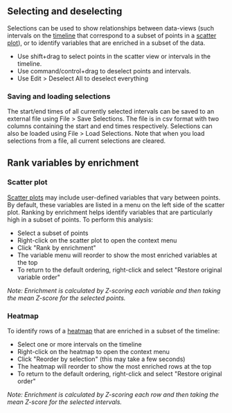 ## Selecting and deselecting

Selections can be used to show relationships between data-views (such intervals on the [timeline](timeline.md) that correspond to a subset of points in a [scatter plot](scatter_plots.md)), or to identify variables that are enriched in a subset of the data.

* Use shift+drag to select points in the scatter view or intervals in the timeline.
* Use command/control+drag to deselect points and intervals.
* Use Edit > Deselect All to deselect everything

### Saving and loading selections

The start/end times of all currently selected intervals can be saved to an external file using File > Save Selections. The file is in csv format with two columns containing the start and end times respectively. Selections can also be loaded using File > Load Selections. Note that when you load selections from a file, all current selections are cleared. 

## Rank variables by enrichment

### Scatter plot

 [Scatter plots](scatter_plots.md) may include user-defined variables that vary between points. By default, these variables are listed in a menu on the left side of the scatter plot. Ranking by enrichment helps identify variables that are particularly high in a subset of points. To perform this analysis:

* Select a subset of points
* Right-click on the scatter plot to open the context menu
* Click "Rank by enrichment"
* The variable menu will reorder to show the most enriched variables at the top
* To return to the default ordering, right-click and select "Restore original variable order"

*Note: Enrichment is calculated by Z-scoring each variable and then taking the mean Z-score for the selected points.*

### Heatmap

To identify rows of a [heatmap](heatmaps.md) that are enriched in a subset of the timeline:

* Select one or more intervals on the timeline
* Right-click on the heatmap to open the context menu
* Click "Reorder by selection" (this may take a few seconds)
* The heatmap will reorder to show the most enriched rows at the top
* To return to the default ordering, right-click and select "Restore original order"

*Note: Enrichment is calculated by Z-scoring each row and then taking the mean Z-score for the selected intervals.*